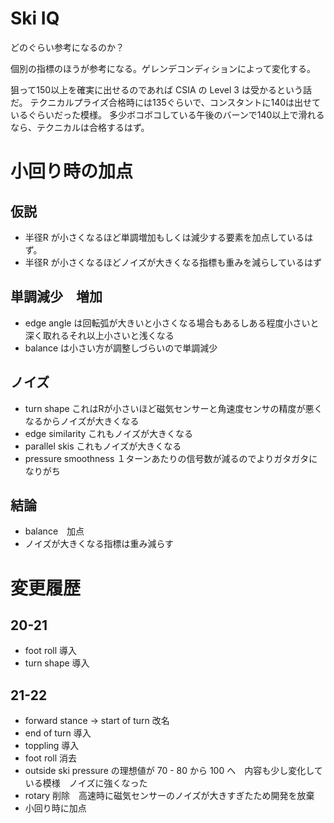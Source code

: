 # Ski IQ

どのぐらい参考になるのか？

個別の指標のほうが参考になる。ゲレンデコンディションによって変化する。

狙って150以上を確実に出せるのであれば CSIA の Level 3 は受かるという話だ。
テクニカルプライズ合格時には135ぐらいで、コンスタントに140は出せているぐらいだった模様。
多少ボコボコしている午後のバーンで140以上で滑れるなら、テクニカルは合格するはず。

# 小回り時の加点
## 仮説
- 半径R が小さくなるほど単調増加もしくは減少する要素を加点しているはず。
- 半径R が小さくなるほどノイズが大きくなる指標も重みを減らしているはず

## 単調減少　増加
- edge angle は回転弧が大きいと小さくなる場合もあるしある程度小さいと深く取れるそれ以上小さいと浅くなる
- balance は小さい方が調整しづらいので単調減少

## ノイズ
- turn shape これはRが小さいほど磁気センサーと角速度センサの精度が悪くなるからノイズが大きくなる
- edge similarity これもノイズが大きくなる
- parallel skis これもノイズが大きくなる
- pressure smoothness １ターンあたりの信号数が減るのでよりガタガタになりがち

## 結論
- balance　加点
- ノイズが大きくなる指標は重み減らす

# 変更履歴
## 20-21
- foot roll 導入
- turn shape 導入

## 21-22
- forward stance -> start of turn 改名
- end of turn 導入
- toppling 導入
- foot roll 消去
- outside ski pressure の理想値が 70 - 80 から 100 へ　内容も少し変化している模様　ノイズに強くなった
- rotary 削除　高速時に磁気センサーのノイズが大きすぎたため開発を放棄
- 小回り時に加点

